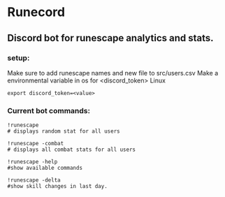 # Runecord

## Discord bot for runescape analytics and stats.

### setup:
Make sure to add runescape names and new file to src/users.csv
Make a environmental variable in os for <discord_token>
Linux
```
export discord_token=<value>
```



### Current bot commands:
```
!runescape
# displays random stat for all users

!runescape -combat
# displays all combat stats for all users

!runescape -help
#show available commands

!runescape -delta
#show skill changes in last day.

```

